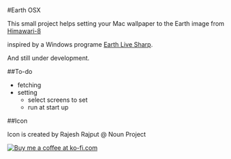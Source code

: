 #Earth OSX 

This small project helps setting your Mac wallpaper to the Earth image from [Himawari-8](http://himawari8.nict.go.jp/)

inspired by a Windows programe [Earth Live Sharp](https://github.com/bitdust/EarthLiveSharp). 


And still under development.

##To-do

- fetching
- setting 
	- select screens to set
	- run at start up



##Icon

Icon is created by Rajesh Rajput @ Noun Project


[![Buy me a coffee at ko-fi.com](https://az743702.vo.msecnd.net/cdn/btn1.png)](https://ko-fi.com?i=94665RH0D5FA)